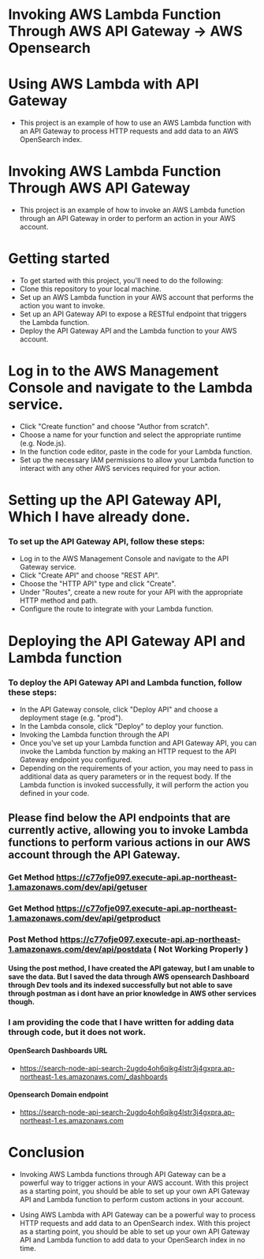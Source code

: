 # Invoking AWS Lambda Function Through AWS API Gateway -> AWS Opensearch

# Using AWS Lambda with API Gateway
- This project is an example of how to use an AWS Lambda function with an API Gateway to process HTTP requests and add data to an AWS OpenSearch index.

# Invoking AWS Lambda Function Through AWS API Gateway
- This project is an example of how to invoke an AWS Lambda function through an API Gateway in order to perform an action in your AWS account.

# Getting started
- To get started with this project, you'll need to do the following:
- Clone this repository to your local machine.
- Set up an AWS Lambda function in your AWS account that performs the action you want to invoke.
- Set up an API Gateway API to expose a RESTful endpoint that triggers the Lambda function.
- Deploy the API Gateway API and the Lambda function to your AWS account.

# Log in to the AWS Management Console and navigate to the Lambda service.
- Click "Create function" and choose "Author from scratch".
- Choose a name for your function and select the appropriate runtime (e.g. Node.js).
- In the function code editor, paste in the code for your Lambda function.
- Set up the necessary IAM permissions to allow your Lambda function to interact with any other AWS services required for your action.

# Setting up the API Gateway API, Which I have already done. 

### To set up the API Gateway API, follow these steps:

- Log in to the AWS Management Console and navigate to the API Gateway service.
- Click "Create API" and choose "REST API".
- Choose the "HTTP API" type and click "Create".
- Under "Routes", create a new route for your API with the appropriate HTTP method and path.
- Configure the route to integrate with your Lambda function.

# Deploying the API Gateway API and Lambda function
### To deploy the API Gateway API and Lambda function, follow these steps:

- In the API Gateway console, click "Deploy API" and choose a deployment stage (e.g. "prod").
- In the Lambda console, click "Deploy" to deploy your function.
- Invoking the Lambda function through the API
- Once you've set up your Lambda function and API Gateway API, you can invoke the Lambda function by making an HTTP request to the API Gateway endpoint you configured.
- Depending on the requirements of your action, you may need to pass in additional data as query parameters or in the request body. If the Lambda function is invoked successfully, it will perform the action you defined in your code.


## Please find below the API endpoints that are currently active, allowing you to invoke Lambda functions to perform various actions in our AWS account through the API Gateway.

### Get Method https://c77ofje097.execute-api.ap-northeast-1.amazonaws.com/dev/api/getuser
### Get Method https://c77ofje097.execute-api.ap-northeast-1.amazonaws.com/dev/api/getproduct
### Post Method https://c77ofje097.execute-api.ap-northeast-1.amazonaws.com/dev/api/postdata ( Not Working Properly )


#### Using the post method, I have created the API gateway, but I am unable to save the data. But I saved the data through AWS opensearch Dashboard through Dev tools and its indexed successfully but not able to save through postman as i dont have an prior knowledge in AWS other services though. 




### I am providing the code that I have written for adding data through code, but it does not work. 

#### OpenSearch Dashboards URL
- https://search-node-api-search-2ugdo4oh6qikg4lstr3j4gxpra.ap-northeast-1.es.amazonaws.com/_dashboards
#### Opensearch Domain endpoint
- https://search-node-api-search-2ugdo4oh6qikg4lstr3j4gxpra.ap-northeast-1.es.amazonaws.com


# Conclusion
- Invoking AWS Lambda functions through API Gateway can be a powerful way to trigger actions in your AWS account. With this project as a starting point, you should be able to set up your own API Gateway API and Lambda function to perform custom actions in your account.

- Using AWS Lambda with API Gateway can be a powerful way to process HTTP requests and add data to an OpenSearch index. With this project as a starting point, you should be able to set up your own API Gateway API and Lambda function to add data to your OpenSearch index in no time.
